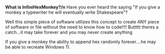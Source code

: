 <b>What is InfiniHexMonkey?/n</b>
Have you ever heard the saying "If you give a monkey a typewriter he will eventually write Shakespeare"?

Well this simple piece of software utilizes this concept to create ANY piece of software or file without the need to know how to code!!!!
Buttttt theres a catch...it may take forever and you may never create anything

If you give a monkey the ability to append hex randomly forever....he may be able to recreate Windows 11.
